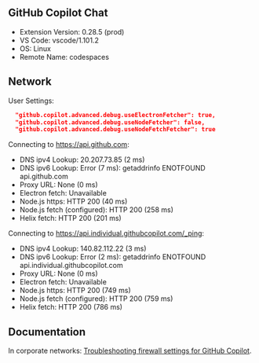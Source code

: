 ## GitHub Copilot Chat

- Extension Version: 0.28.5 (prod)
- VS Code: vscode/1.101.2
- OS: Linux
- Remote Name: codespaces

## Network

User Settings:
```json
  "github.copilot.advanced.debug.useElectronFetcher": true,
  "github.copilot.advanced.debug.useNodeFetcher": false,
  "github.copilot.advanced.debug.useNodeFetchFetcher": true
```

Connecting to https://api.github.com:
- DNS ipv4 Lookup: 20.207.73.85 (2 ms)
- DNS ipv6 Lookup: Error (7 ms): getaddrinfo ENOTFOUND api.github.com
- Proxy URL: None (0 ms)
- Electron fetch: Unavailable
- Node.js https: HTTP 200 (40 ms)
- Node.js fetch (configured): HTTP 200 (258 ms)
- Helix fetch: HTTP 200 (201 ms)

Connecting to https://api.individual.githubcopilot.com/_ping:
- DNS ipv4 Lookup: 140.82.112.22 (3 ms)
- DNS ipv6 Lookup: Error (2 ms): getaddrinfo ENOTFOUND api.individual.githubcopilot.com
- Proxy URL: None (0 ms)
- Electron fetch: Unavailable
- Node.js https: HTTP 200 (749 ms)
- Node.js fetch (configured): HTTP 200 (759 ms)
- Helix fetch: HTTP 200 (786 ms)

## Documentation

In corporate networks: [Troubleshooting firewall settings for GitHub Copilot](https://docs.github.com/en/copilot/troubleshooting-github-copilot/troubleshooting-firewall-settings-for-github-copilot).